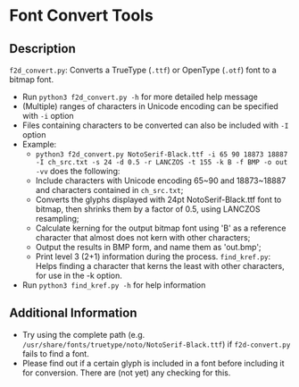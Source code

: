 # Font Convert Tools
## Description
`f2d_convert.py`: Converts a TrueType (`.ttf`) or OpenType (`.otf`) font to a bitmap font.
- Run `python3 f2d_convert.py -h` for more detailed help message
- (Multiple) ranges of characters in Unicode encoding can be specified with `-i` option
- Files containing characters to be converted can also be included with `-I` option
- Example:
    - `python3 f2d_convert.py NotoSerif-Black.ttf -i 65 90 18873 18887 -I ch_src.txt -s 24 -d 0.5 -r LANCZOS -t 155 -k B -f BMP -o out -vv` does the following:
    - Include characters with Unicode encoding 65~90 and 18873~18887 and characters contained in `ch_src.txt`;
    - Converts the glyphs displayed with 24pt NotoSerif-Black.ttf font to bitmap, then shrinks them by a factor of 0.5, using LANCZOS resampling;
    - Calculate kerning for the output bitmap font using 'B' as a reference character that almost does not kern with other characters;
    - Output the results in BMP form, and name them as 'out<Unicode>.bmp';
    - Print level 3 (2+1) information during the process.
`find_kref.py`: Helps finding a character that kerns the least with other characters, for use in the -k option.
- Run `python3 find_kref.py -h` for help information
## Additional Information
- Try using the complete path (e.g. `/usr/share/fonts/truetype/noto/NotoSerif-Black.ttf`) if `f2d-convert.py` fails to find a font.
- Please find out if a certain glyph is included in a font before including it for conversion. There are (not yet) any checking for this.
